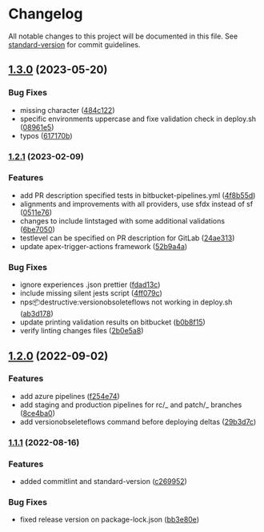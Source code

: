 # Changelog

All notable changes to this project will be documented in this file. See [standard-version](https://github.com/conventional-changelog/standard-version) for commit guidelines.

## [1.3.0](https://github.com/Nakama-Partnering-Services/nakama-project-scaffolding/compare/v1.2.1...v1.3.0) (2023-05-20)


### Bug Fixes

* missing character ([484c122](https://github.com/Nakama-Partnering-Services/nakama-project-scaffolding/commit/484c1226f233ef316b6885a346d574621bf9d620))
* specific environments uppercase and fixe validation check in deploy.sh ([08961e5](https://github.com/Nakama-Partnering-Services/nakama-project-scaffolding/commit/08961e51b4ef8435fe71d57782f1da445aa9b8a0))
* typos ([617170b](https://github.com/Nakama-Partnering-Services/nakama-project-scaffolding/commit/617170ba05177d1c2af27b2816d17d4532590039))

### [1.2.1](https://github.com/Nakama-Partnering-Services/nakama-project-scaffolding/compare/v1.2.0...v1.2.1) (2023-02-09)

### Features

-   add PR description specified tests in bitbucket-pipelines.yml ([4f8b55d](https://github.com/Nakama-Partnering-Services/nakama-project-scaffolding/commit/4f8b55ddf368225718a2b8ec97788223a08dc3be))
-   alignments and improvements with all providers, use sfdx instead of sf ([0511e76](https://github.com/Nakama-Partnering-Services/nakama-project-scaffolding/commit/0511e76262463c554fb8c6c188fbcd57b031fdd7))
-   changes to include lintstaged with some additional validations ([6be7050](https://github.com/Nakama-Partnering-Services/nakama-project-scaffolding/commit/6be7050280ff0670376eae5bb01787f3afc5dbfc))
-   testlevel can be specified on PR description for GitLab ([24ae313](https://github.com/Nakama-Partnering-Services/nakama-project-scaffolding/commit/24ae313accb525cfc2c004c7aab306bf291ba5fe))
-   update apex-trigger-actions framework ([52b9a4a](https://github.com/Nakama-Partnering-Services/nakama-project-scaffolding/commit/52b9a4a9744a47b3cd0347f18c08899716fd1c2a))

### Bug Fixes

-   ignore experiences .json prettier ([fdad13c](https://github.com/Nakama-Partnering-Services/nakama-project-scaffolding/commit/fdad13cb38bf112df72362459f32a4cf853a5ecd))
-   include missing silent jests script ([4ff079c](https://github.com/Nakama-Partnering-Services/nakama-project-scaffolding/commit/4ff079c171c9eac54664944759fb56f313680569))
-   nps:package:destructive:versionobsoleteflows not working in deploy.sh ([ab3d178](https://github.com/Nakama-Partnering-Services/nakama-project-scaffolding/commit/ab3d17813d18089bb98b6dfe99010188628a3c68))
-   update printing validation results on bitbucket ([b0b8f15](https://github.com/Nakama-Partnering-Services/nakama-project-scaffolding/commit/b0b8f158d5ecb59f05ee05aa22444c85521873f0))
-   verify linting changes files ([2b0e5a8](https://github.com/Nakama-Partnering-Services/nakama-project-scaffolding/commit/2b0e5a84f5f6bf08c2f19d03d5d10a0293b561dc))

## [1.2.0](https://github.com/Nakama-Partnering-Services/nakama-project-scaffolding/compare/v1.1.1...v1.2.0) (2022-09-02)

### Features

-   add azure pipelines ([f254e74](https://github.com/Nakama-Partnering-Services/nakama-project-scaffolding/commit/f254e745ef7a1246b2a1c2a90bb26182c2e9b712))
-   add staging and production pipelines for rc/_ and patch/_ branches ([8ce4ba0](https://github.com/Nakama-Partnering-Services/nakama-project-scaffolding/commit/8ce4ba0aab8472b07115486459c942bddca02a69))
-   add versionobseleteflows command before deploying deltas ([29b3d7c](https://github.com/Nakama-Partnering-Services/nakama-project-scaffolding/commit/29b3d7c5dcf9838b4132e58edfe9d5371d1395dc))

### [1.1.1](https://github.com/Nakama-Partnering-Services/nakama-project-scaffolding/compare/v1.1.0...v1.1.1) (2022-08-16)

### Features

-   added commitlint and standard-version ([c269952](https://github.com/Nakama-Partnering-Services/nakama-project-scaffolding/commit/c269952df2e413beb826c0a9d8a303fcef6c0b24))

### Bug Fixes

-   fixed release version on package-lock.json ([bb3e80e](https://github.com/Nakama-Partnering-Services/nakama-project-scaffolding/commit/bb3e80e96f90e22276b3a7a984a4abcb04cf0db5))
